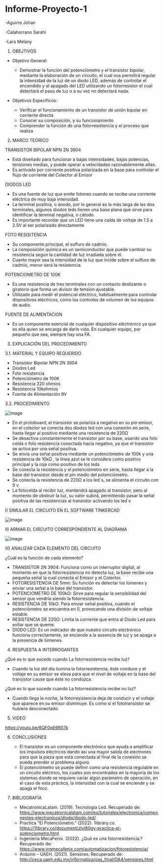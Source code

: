 # Informe-Proyecto-1
-Aguirre Johan

-Calahorrano Sarahi

-Lara Melany

1. OBEJTIVOS

  * Objetivo General:
    
    - Demostrar la función del potenciómetro y el transistor bipolar, mediante la elaboración de un circuito, el cual nos permitirá regular la intensidad de la luz de un diodo LED, además de controlar el encendido y el apagado del LED utilizando un fotorresistor el cual detectará el paso de luz o a su vez no detectará nada. 
    
  * Objetivos Específicos:

    - Verificar el funcionamiento de un transistor de unión bipolar en corriente directa
    - Conocer su composición, y su funcionamiento
    - Comprender la función de una fotorresistencia y el proceso que realiza
    
2. MARCO TEÓRICO

  TRANSISTOR BIPOLAR NPN 2N 3904 
  
   - Está diseñado para funcionar a bajas intensidades, bajas potencias, tensiones medias, y puede operar a velocidades razonablemente altas. 
   - Es activado por corriente positiva polarizada en la base para controlar el flujo de corriente del Colector al Emisor

  DIODOS LED 
   
  -	Es una fuente de luz que emite fotones cuando se recibe una corriente eléctrica de muy baja intensidad.
  - La terminal positiva, o ánodo, por lo general es la más larga de las dos terminales, algunos diodos leds tienen una base plana que sirve para identificar la terminal negativa, o cátodo.
  - Es importante recordar que un LED tiene una caída de voltaje de 1.5 a 2.5V al ser polarizado directamente

  FOTO RESISITENCIA

   - Su componente principal, el sulfuro de cadmio.
   - La composición química es un semiconductor que puede cambiar su resistencia según la cantidad de luz irradiada sobre él.
   - Cuanto mayor sea la intensidad de la luz que incide sobre el sulfuro de cadmio, menor será la resistencia.

  POTENCIOMETRO DE 100K
  
   - Es una resistencia de tres terminales con un contacto deslizante o giratorio que forma un divisor de tensión ajustable. 
   - Utilizado para medir el potencial eléctrico, habitualmente para controlar dispositivos eléctricos, como los controles de volumen de los equipos de audio.
   
   FUENTE DE ALIMENTACION
  
   - Es un componente esencial de cualquier dispositivo electrónico ya que es ella quien se encarga de darle vida. En cualquier equipo, por pequeño que sea, siempre hay una FA.
   
3.	EXPLICACIÓN DEL PROCEDIMIENTO

   3.1.  MATERIAL Y EQUIPO REQUERIDO
   
   - Transistor Bipolar NPN 2N 3904
   - Diodos Led
   - Foto resistencia 
   - Potenciómetro de 100K
   - Resistencia 220 ohmios
   - Resistencia 10kohmios
   - Fuente de Alimentación 9V
   
   3.2.  PROCEDIMIENTO
   
   ![image](https://user-images.githubusercontent.com/105056762/204443991-12b45d67-4797-4ffb-bfc7-345c0029ec46.png)

   - En el protoboard, el transistor se polariza a negativo en su pin emisor, en el colector se conecta dos diodos led con una conexión en serie, hasta llegar al positivo mediante una resistencia de 220Ω 
   - Se desactiva constantemente el transistor por su base, usando una foto celda o foto resistencia conectada hacia negativo, ya que el transistor se activa por una señal positiva.
   - Se envía una señal positiva mediante un potenciómetro de 100k y una resistencia de 10kΩ , la línea azul se le considera como positivo principal y la roja como positivo de los leds
   - Se conecta la resistencia y el potenciómetro en serie, hasta llegar a la base del transistor desde el pin medio del potenciómetro.
   - Se conecta la resistencia de 220Ω a los led´s, se alimenta el circuito con 9 v
   - La fotocelda al recibir luz, mantendrá apagado al transistor, pero al momento de obstruir la luz, su valor subirá, permitiendo pasar la señal positiva de las resistencias al transistor activando los led´s 

   I) SIMULAR EL CIRCUITO EN EL SOFTWARE TINKERCAD
   
   ![image](https://user-images.githubusercontent.com/105056762/204444184-646afc81-cefb-44c6-8ac5-fd513ba38556.png)
   
   II) ARMAR EL CIRCUITO CORRESPONDIENTE AL DIAGRAMA
   
   ![image](https://user-images.githubusercontent.com/105056762/204444248-d7550389-9b69-4ca2-8655-f1d63f2bc707.png)
   
   III) ANALIZAR CADA ELEMENTO DEL CIRCUITO
   
   ¿Cuál es la función de cada elemento?
   
   - TRANSISTOR 2N 3904: Funciona como un interruptor digital, al momento en que la fotorresistencia no detecta luz, la base recibe una pequeña señal la cual conecta el Emisor y el Colector.
   - FOTORESISTENCIA DE 5mm: Su función es detectar los lúmenes y enviar una señal a la base del transistor.
   - POTENCIOMETRO DE 100kΩ: Sirve para regular la sensibilidad del sensor que vendría siendo la fotorresistencia.
   - RESISTENCIA DE 10kΩ: Para enviar señal positiva, cuando el potenciómetro se encuentra en 0, provocando una división de voltaje estable. 
   - RESISTENCIA DE 220Ω: Limita la corriente que entra al Diodo Led para evitar que se queme.
   - DIODO LED: Es un indicador de que nuestro circuito electrónico funciona correctamente, se enciende a la ausencia de luz y se apaga a la presencia de lúmenes. 

4.	RESPUESTA A INTERROGANTES

¿Qué es lo que sucede cuando La fotorresistencia recibe luz?

- Cuando la luz del día ilumina la fotorresistencia, éste conduce y el voltaje en su emisor se eleva para que el nivel de voltaje en la base del transistor cause que éste no conduzca.

¿Qué es lo que sucede cuando La fotorresistencia recibe no luz?

- Cuando llega la noche, la fotorresistencia deja de conducir y el voltaje que aparece en su emisor disminuye. Es como si el fototransistor se hubiera desconectado.

5.	VIDEO

https://youtu.be/6QF0pE6R07k
 
6.	CONCLUSIONES

    -	El transistor es un componente electrónico que ayuda a amplificar los impulsos eléctricos dando así una mayor salida de electrones para que la pieza que está conectada al final de la conexión se pueda prender si problema alguno.
    - El potenciómetro se puede definir como una resistencia regulable en un circuito eléctrico, los cuales son encontrados en la mayoría de los sistemas donde se requiere variar algún parámetro de operación, en el caso de esta práctica, la intensidad con la cual se enciende y se apaga el foco.

 7.	BIBLIOGRAFÍA
    -	MecatronicaLatam. (2019). Tecnologia Led. Recuperado de: https://www.mecatronicalatam.com/es/tutoriales/electronica/componentes-electronicos/diodo/diodo-led/
    - Practica “El Potenciómetro.” (2022). 1library.co. https://1library.co/document/zlvl80gy-practica-el-potenciometro.html 
    - Ingenieria MecaFenix. (2022). ¿Qué es una fotorresistencia.?  Recuperado de: https://www.ingmecafenix.com/automatizacion/fotoresistencia/ 
    - Arduino – UAEH. (2021). Sensores. Recuperado de: http://ceca.uaeh.edu.mx/informatica/oas_final/OA4/sensores.html
